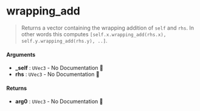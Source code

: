 # wrapping\_add

>  Returns a vector containing the wrapping addition of `self` and `rhs`.
>  In other words this computes `[self.x.wrapping_add(rhs.x), self.y.wrapping_add(rhs.y), ..]`.

#### Arguments

- **\_self** : `UVec3` \- No Documentation 🚧
- **rhs** : `UVec3` \- No Documentation 🚧

#### Returns

- **arg0** : `UVec3` \- No Documentation 🚧